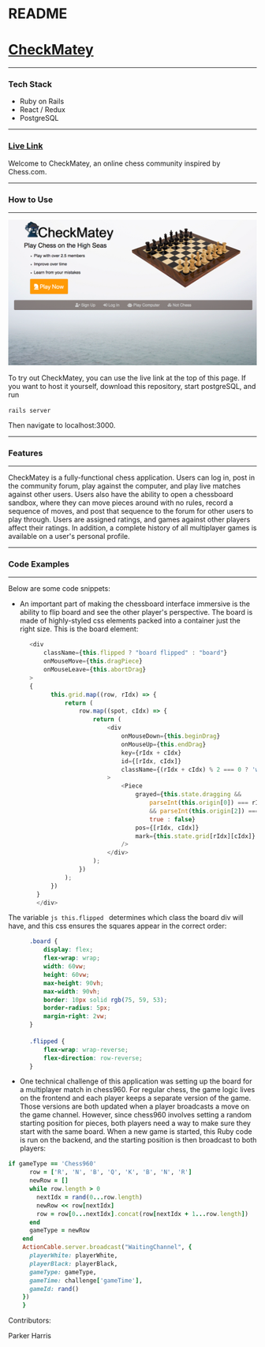# README

# [CheckMatey](https://checkmatey.herokuapp.com/#/)

------

### Tech Stack

* Ruby on Rails
* React / Redux
* PostgreSQL

------

### [Live Link](https://checkmatey.herokuapp.com/#/)

Welcome to CheckMatey, an online chess community inspired by Chess.com.

------
### How to Use
------
![Splash Page](https://github.com/phillllymon/checkMatey/blob/master/app/assets/images/checkMateySpash.png)

To try out CheckMatey, you can use the live link at the top of this page. If you want to host it yourself, download this repository, start postgreSQL, and run

```rails server```

Then navigate to localhost:3000.

------
### Features
------
CheckMatey is a fully-functional chess application. Users can log in, post in the community forum, play against the computer, and play live matches against other users. Users also have the ability to open a chessboard sandbox, where they can move pieces around with no rules, record a sequence of moves, and post that sequence to the forum for other users to play through. Users are assigned ratings, and games against other players affect their ratings. In addition, a complete history of all multiplayer games is available on a user's personal profile.

------
### Code Examples
------
Below are some code snippets:

* An important part of making the chessboard interface immersive is the ability to flip board and see the other player's perspective. The board is made of highly-styled css elements packed into a container just the right size. This is the board element:


```js
      <div
          className={this.flipped ? "board flipped" : "board"}
          onMouseMove={this.dragPiece}
          onMouseLeave={this.abortDrag}
      >
      {
            this.grid.map((row, rIdx) => {
                return (
                    row.map((spot, cIdx) => {
                        return (
                            <div
                                onMouseDown={this.beginDrag}
                                onMouseUp={this.endDrag}
                                key={rIdx + cIdx}
                                id={[rIdx, cIdx]}
                                className={(rIdx + cIdx) % 2 === 0 ? 'w' : 'b'}
                            >
                                <Piece
                                    grayed={this.state.dragging &&
                                        parseInt(this.origin[0]) === rIdx
                                        && parseInt(this.origin[2]) === cIdx ?
                                        true : false}
                                    pos={[rIdx, cIdx]}
                                    mark={this.state.grid[rIdx][cIdx]}
                                />
                            </div>
                        );
                    })
                );
            })
        }
        </div>
```
The variable ```js this.flipped ``` determines which class the board div will have, and this css ensures the squares appear in the correct order:
```css
      .board {
          display: flex;
          flex-wrap: wrap;
          width: 60vw;
          height: 60vw;
          max-height: 90vh;
          max-width: 90vh;
          border: 10px solid rgb(75, 59, 53);
          border-radius: 5px;
          margin-right: 2vw;
      }
      
      .flipped {
          flex-wrap: wrap-reverse;
          flex-direction: row-reverse;
      }
```
* One technical challenge of this application was setting up the board for a multiplayer match in chess960. For regular chess, the game logic lives on the frontend and each player keeps a separate version of the game. Those versions are both updated when a player broadcasts a move on the game channel. However, since chess960 involves setting a random starting position for pieces, both players need a way to make sure they start with the same board. When a new game is started, this Ruby code is run on the backend, and the starting position is then broadcast to both players:

```ruby
if gameType == 'Chess960'
      row = ['R', 'N', 'B', 'Q', 'K', 'B', 'N', 'R']
      newRow = []
      while row.length > 0
        nextIdx = rand(0...row.length)
        newRow << row[nextIdx]
        row = row[0...nextIdx].concat(row[nextIdx + 1...row.length])
      end
      gameType = newRow
    end
    ActionCable.server.broadcast("WaitingChannel", {
      playerWhite: playerWhite, 
      playerBlack: playerBlack,
      gameType: gameType,
      gameTime: challenge['gameTime'],
      gameId: rand()
    })
    }
```

Contributors:

Parker Harris

